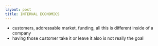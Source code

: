 ```yaml
---
layout: post
title: INTERNAL ECONOMICS
---
```


- customers, addressable market, funding, all this is different inside of a company
- having those customer take it or leave it also is not really the goal

